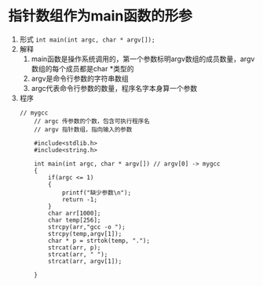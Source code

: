 # 指针数组作为main函数的形参
1. 形式
    `int main(int argc, char * argv[]);`
2. 解释
    1. main函数是操作系统调用的，第一个参数标明argv数组的成员数量，argv数组的每个成员都是char *类型的
    2. argv是命令行参数的字符串数组
    3. argc代表命令行参数的数量，程序名字本身算一个参数
3. 程序
    ```
    // mygcc
        // argc 传参数的个数，包含可执行程序名
        // argv 指针数组，指向输入的参数

        #include<stdlib.h>
        #include<string.h>

        int main(int argc, char * argv[]) // argv[0] -> mygcc
        {
            if(argc <= 1)
            {
                printf("缺少参数\n");
                return -1;
            }
            char arr[1000];
            char temp[256];
            strcpy(arr,"gcc -o ");
            strcpy(temp,argv[1]);
            char * p = strtok(temp, ".");
            strcat(arr, p);
            strcat(arr, " ");
            strcat(arr, argv[1]);

        }
    ```